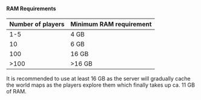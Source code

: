 #### RAM Requirements

| Number of players | Minimum RAM requirement |
|-------------------|-------------------------|
| 1-5               |   4 GB                  |
| 10                |   6 GB                  |
| 100               |  16 GB                  |
| >100              | >16 GB                  |

It is recommended to use at least 16 GB as the server will gradually cache the world maps as the players explore them which finally takes up ca. 11 GB of RAM.
